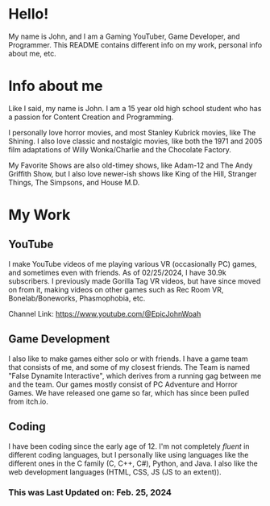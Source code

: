 # Hello!
My name is John, and I am a Gaming YouTuber, Game Developer, and Programmer. This README contains different info on my work, personal info about me, etc.

# Info about me
Like I said, my name is John. I am a 15 year old high school student who has a passion for Content Creation and Programming. 

I personally love horror movies, and most Stanley Kubrick movies, like The Shining. I also love classic and nostalgic movies, like both the 1971 and 2005 film adaptations of Willy Wonka/Charlie and the Chocolate Factory.

My Favorite Shows are also old-timey shows, like Adam-12 and The Andy Griffith Show, but I also love newer-ish shows like King of the Hill, Stranger Things, The Simpsons, and House M.D.

# My Work

## YouTube
I make YouTube videos of me playing various VR (occasionally PC) games, and sometimes even with friends. As of 02/25/2024, I have 30.9k subscribers. I previously made Gorilla Tag VR videos, but have since moved on from it, making videos on other games such as Rec Room VR, Bonelab/Boneworks, Phasmophobia, etc.

Channel Link: https://www.youtube.com/@EpicJohnWoah

## Game Development
I also like to make games either solo or with friends. I have a game team that consists of me, and some of my closest friends. The Team is named "False Dynamite Interactive", which derives from a running gag between me and the team. Our games mostly consist of PC Adventure and Horror Games. We have released one game so far, which has since been pulled from itch.io.

## Coding
I have been coding since the early age of 12. I'm not completely *fluent* in different coding languages, but I personally like using languages like the different ones in the C family (C, C++, C#), Python, and Java. I also like the web development languages (HTML, CSS, JS (JS to an extent)).

### This was Last Updated on: Feb. 25, 2024
